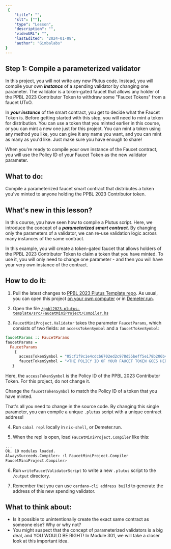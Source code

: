```yaml
---
 {
	"title": "",
	"slt": [""],
	"type": "Lesson",
	"description": "",
	"videoURL": "",
	"lastEdited": "2024-01-08",
	"author": "Gimbalabs"
}
---
```

 
 

## Step 1: Compile a parameterized validator

In this project, you will not write any new Plutus code. Instead, you will compile your own ***instance*** of a spending validator by changing one parameter. The validator is a token-gated faucet that allows any holder of the PPBL 2023 Contributor Token to withdraw some "Faucet Tokens" from a faucet UTxO.

In ***your instance*** of the smart contract, you get to decide what the Faucet Token is. Before getting started with this step, you will need to mint a token for distribution. You can use a token that you minted earlier in this course, or you can mint a new one just for this project. You can mint a token using any method you like, you can give it any name you want, and you can mint as many as you'd like. Just make sure you have enough to share!

When you're ready to compile your own instance of the Faucet contract, you will use the Policy ID of your Faucet Token as the new validator parameter.


## What to do:
Compile a parameterized faucet smart contract that distributes a token you've minted to anyone holding the PPBL 2023 Contributor token.


## What's new in this lesson?
In this course, you have seen how to compile a Plutus script. Here, we introduce the concept of a ***parameterized smart contract***. By changing only the parameters of a validator, we can re-use validation logic across many instances of the same contract.

In this example, you will create a token-gated faucet that allows holders of the PPBL 2023 Contributor Token to claim a token that you have minted. To use it, you will only need to change one parameter - and then you will have your very own instance of the contract.


## How to do it:
1. Pull the latest changes to [PPBL 2023 Plutus Template repo](https://gitlab.com/gimbalabs/ppbl-2023/ppbl2023-plutus-template). As usual, you can open this project [on your own computer](/modules/101/1012) or in [Demeter.run](/modules/101/1013).

2. Open the file [`/ppbl2023-plutus-template/src/FaucetMiniProject/Compiler.hs`](https://gitlab.com/gimbalabs/ppbl-2023/ppbl2023-plutus-template/-/blob/main/src/FaucetMiniProject/Compiler.hs)

3. `FaucetMiniProject.Validator` takes the parameter `FaucetParams`, which consists of two fields: an `accessTokenSymbol` and a `faucetTokenSymbol`:

```haskell
faucetParams :: FaucetParams
faucetParams =
  FaucetParams
    {
      accessTokenSymbol = "05cf1f9c1e4cdcb6702ed2c978d55beff5e178b206b4ec7935d5e056",
      faucetTokenSymbol = "<THE POLICY ID OF YOUR FAUCET TOKEN GOES HERE!>"
   }

```

Here, the `accessTokenSymbol` is the Policy ID of the PPBL 2023 Contributor Token. For this project, do not change it.

Change the `faucetTokenSymbol` to match the Policy ID of a token that you have minted.

That's all you need to change in the source code. By changing this single parameter, you can compile a unique `.plutus` script with a unique contract address!

4. Run `cabal repl` locally in `nix-shell`, or Demeter.run.

5. When the repl is open, load `FaucetMiniProject.Compiler` like this:
```bash
...
Ok, 10 modules loaded.
AlwaysSucceeds.Compiler> :l FaucetMiniProject.Compiler
FaucetMiniProject.Compiler>
```

6. Run `writeFaucetValidatorScript` to write a new `.plutus` script to the `/output` directory.

7. Remember that you can use `cardano-cli address build` to generate the address of this new spending validator.


## What to think about:
- Is it possible to unintentionally create the exact same contract as someone else? Why or why not?
- You might suspect that the concept of parameterized validators is a big deal, and YOU WOULD BE RIGHT! In Module 301, we will take a closer look at this important idea.
